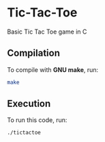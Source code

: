 # Tic-Tac-Toe
Basic Tic Tac Toe game in C

## Compilation

To compile with **GNU make**, run:

```sh
make
```

## Execution

To run this code, run:

```sh
./tictactoe
```
